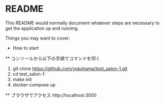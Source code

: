 # README

This README would normally document whatever steps are necessary to get the
application up and running.

Things you may want to cover:

* How to start

** コンソールから以下の手順でコマンドを叩く
1. git clone https://github.com/yokohama/test_salon-1.git
2. cd test_salon-1
3. make init
4. docker-compose up

** ブラウザでアクセス
http://localhost:3000
